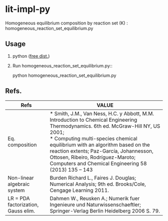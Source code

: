 lit-impl-py
============

Homogeneous equilibrium composition by reaction set (K) : homogeneous_reaction_set_equilibrium.py

Usage
-----------
1. python ([free dist.](https://www.continuum.io/downloads))
2. Run homogeneous_reaction_set_equilibrium.py::

    python homogeneous_reaction_set_equilibrium.py

Refs.
-----------

Refs|VALUE
-------------|-------------
Eq. composition|* Smith, J.M., Van Ness, H.C. y Abbott, M.M. Introduction to Chemical Engineering Thermodynamics. 6th ed. McGraw-Hill NY, US 2001; <br>* Computing multi-species chemical equilibrium with an algorithm based on the reaction extents; Paz-García, Johannesson, Ottosen, Ribeiro, Rodríguez-Maroto; Computers and Chemical Engineering 58 (2013) 135 – 143
Non-linear algebraic system|Burden Richard L., Faires J. Douglas; Numerical Analysis; 9th ed. Brooks/Cole, Cengage Learning 2011.
LR = PDA factorization, Gauss elim.|Dahmen W., Reusken A.; Numerik fuer Ingenieure und Naturwissenschaeftler; Springer-Verlag Berlin Heidelberg 2006 S. 79.
